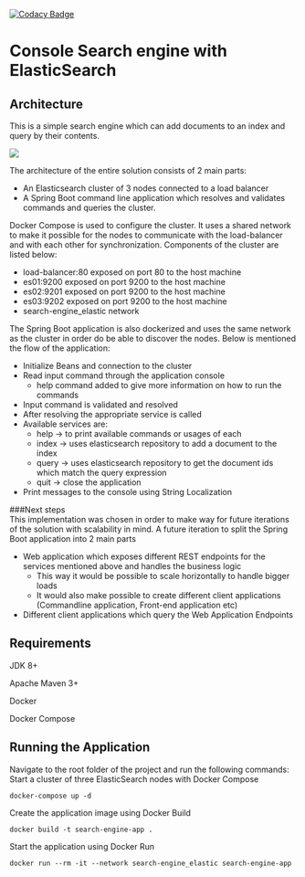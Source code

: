 [![Codacy Badge](https://app.codacy.com/project/badge/Grade/e74fee0edb914eb5ba999080adba97bf)](https://www.codacy.com/gh/LedioPapa/search-engine/dashboard?utm_source=github.com&amp;utm_medium=referral&amp;utm_content=LedioPapa/search-engine&amp;utm_campaign=Badge_Grade)
# Console Search engine with ElasticSearch
## Architecture
This is a simple search engine which can add documents to an index and query by their contents.

![](/home/papa/projects/mine/architecture-diagram-1.png)

The architecture of the entire solution consists of 2 main parts:
- An Elasticsearch cluster of 3 nodes connected to a load balancer
- A Spring Boot command line application which resolves and validates commands and queries the cluster.

Docker Compose is used to configure the cluster.
It uses a shared network to make it possible for the nodes to communicate with the load-balancer 
and with each other for synchronization.
Components of the cluster are listed below:
- load-balancer:80 exposed on port 80 to the host machine
- es01:9200 exposed on port 9200 to the host machine
- es02:9201 exposed on port 9200 to the host machine
- es03:9202 exposed on port 9200 to the host machine
- search-engine_elastic network

The Spring Boot application is also dockerized and uses the same network as the cluster in order do be able to discover the nodes.
Below is mentioned the flow of the application:
- Initialize Beans and connection to the cluster
- Read input command through the application console
  - help command added to give more information on how to run the commands
- Input command is validated and resolved
- After resolving the appropriate service is called
- Available services are:
  - help  -> to print available commands or usages of each
  - index -> uses elasticsearch repository to add a document to the index
  - query -> uses elasticsearch repository to get the document ids which match the query expression
  - quit  -> close the application
- Print messages to the console using String Localization 

###Next steps  
This implementation was chosen in order to make way for future iterations of the solution with scalability in mind.
A future iteration to split the Spring Boot application into 2 main parts
- Web application which exposes different REST endpoints for the services mentioned above and handles the business logic
  - This way it would be possible to scale horizontally to handle bigger loads
  - It would also make possible to create different client applications (Commandline application, Front-end application etc)
- Different client applications which query the Web Application Endpoints 

## Requirements
JDK 8+

Apache Maven 3+

Docker

Docker Compose
## Running the Application
Navigate to the root folder of the project and run the following commands:
Start a cluster of three ElasticSearch nodes with Docker Compose
```
docker-compose up -d
```
Create the application image using Docker Build
```
docker build -t search-engine-app .
```
Start the application using Docker Run
```
docker run --rm -it --network search-engine_elastic search-engine-app
```
